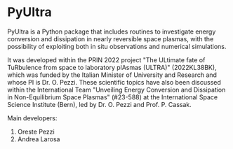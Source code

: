 # PyUltra
PyUltra is a Python package that includes routines to investigate energy conversion and dissipation in nearly reversible space plasmas, with the possibility of exploiting both in situ observations and numerical simulations.

It was developed within the PRIN 2022 project "The ULtimate fate of TuRbulence from space to laboratory plAsmas (ULTRA)" (2022KL38BK), which was funded by the Italian Minister of University and Research and whose PI is Dr. O. Pezzi. These scientific topics have also been discussed within the International Team "Unveiling Energy Conversion and Dissipation in Non-Equilibrium Space Plasmas" (#23-588) at the International Space Science Institute (Bern), led by Dr. O. Pezzi and Prof. P. Cassak. 

Main developers:
1. Oreste Pezzi
2. Andrea Larosa
